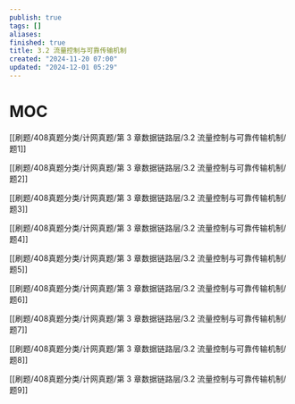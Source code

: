 ```yaml
---
publish: true
tags: []
aliases: 
finished: true
title: 3.2 流量控制与可靠传输机制
created: "2024-11-20 07:00"
updated: "2024-12-01 05:29"
---
```

# MOC

[[刷题/408真题分类/计网真题/第 3 章数据链路层/3.2 流量控制与可靠传输机制/题1]]

[[刷题/408真题分类/计网真题/第 3 章数据链路层/3.2 流量控制与可靠传输机制/题2]]

[[刷题/408真题分类/计网真题/第 3 章数据链路层/3.2 流量控制与可靠传输机制/题3]]

[[刷题/408真题分类/计网真题/第 3 章数据链路层/3.2 流量控制与可靠传输机制/题4]]

[[刷题/408真题分类/计网真题/第 3 章数据链路层/3.2 流量控制与可靠传输机制/题5]]

[[刷题/408真题分类/计网真题/第 3 章数据链路层/3.2 流量控制与可靠传输机制/题6]]

[[刷题/408真题分类/计网真题/第 3 章数据链路层/3.2 流量控制与可靠传输机制/题7]]

[[刷题/408真题分类/计网真题/第 3 章数据链路层/3.2 流量控制与可靠传输机制/题8]]

[[刷题/408真题分类/计网真题/第 3 章数据链路层/3.2 流量控制与可靠传输机制/题9]]

